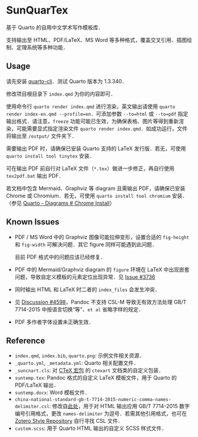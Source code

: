 # SunQuarTex

基于 Quarto 的自用中文学术写作模板库．

支持输出至 HTML、PDF/LaTeX、MS Word 等多种格式，覆盖交叉引用、插图绘制、定理系统等多种功能．

## Usage

请先安装 [quarto-cli](https://github.com/quarto-dev/quarto-cli)．测试 Quarto 版本为 1.3.340．

修改项目根目录下 `index.qmd` 为你的内容即可．

使用命令行 `quarto render index.qmd` 进行渲染，英文输出请使用 `quarto render index-en.qmd --profile=en`．可添加参数 `--to=html` 或 `--to=pdf` 指定输出格式．请注意，`freeze` 功能可能已生效，为确保表格、图片等得到重新渲染，可能需要显式指定渲染文件 `quarto render index.qmd`．如成功运行，文件将输出至 `/output/` 文件夹下．

需要输出 PDF 时，请确保已安装 Quarto 支持的 LaTeX 发行版．若无，可使用 `quarto install tool tinytex` 安装．

可在输出 PDF 前自行对 LaTeX 文件（`*.tex`）做进一步修正，再自行使用 `tex2pdf.bat` 输出 PDF．

若文档中包含 Mermaid、Graphviz 等 diagram 且需输出 PDF，请确保已安装 Chrome 或 Chromium．若无，可使用 `quarto install tool chromium` 安装．（参见 [Quarto - Diagrams # Chrome Install](https://quarto.org/docs/authoring/diagrams.html#chrome-install)）

## Known Issues

- PDF / MS Word 中的 Graphviz 图像可能拉伸变形，设置合适的 `fig-height` 和 `fig-width` 可解决问题．其它 figure 同样可能遇到此问题．
  
  目前 PDF 格式中的问题应该已经修复．

- PDF 中的 Mermaid/Graphviz diagram 的 `figure` 环境在 LaTeX 中出现嵌套问题，导致自定义模板的元素定位出现异常．见 [Issue #3736](https://github.com/quarto-dev/quarto-cli/issues/3736)

- 同时输出 HTML 和 LaTeX 时二者的 `index_files` 会发生冲突．

- 见 [Discussion #4598](https://github.com/quarto-dev/quarto-cli/discussions/4598)，Pandoc 不支持 CSL-M 导致无有效方法处理 GB/T 7714-2015 中按语言切换“等”、`et al` 省略字样的规定．

- PDF 多作者字体设置未正确生效．

## Reference

- `index.qmd`, `index.bib`, `quarto.png`: 示例文件相关资源．
- `_quarto.yml`, `_metadata.yml`: Quarto 相关配置文件．
- `_suncnart.cls`: 对 [CTeX 宏包](https://ctan.org/pkg/ctex) 的 `ctexart` 文档类的自定义包装．
- `suntemp.tex`: Pandoc 格式的自定义 LaTeX 模板文件，用于 Quarto 的 PDF/LaTeX 输出．
- `suntemp.docx`: Word 模板文件．
- `china-national-standard-gb-t-7714-2015-numeric-comma-names-delimiter.csl`: 修改自[此处](https://www.zotero.org/styles/china-national-standard-gb-t-7714-2015-numeric)，用于对 HTML 输出应用 GB/T 7714-2015 数字编号引用格式，更改 `names-delimiter` 为逗号．若需其他引用格式，也可在 [Zotero Style Repository](https://www.zotero.org/styles) 自行寻找 CSL 文件．
- `custom.scss`: 用于 Quarto HTML 输出的自定义 SCSS 样式文件．